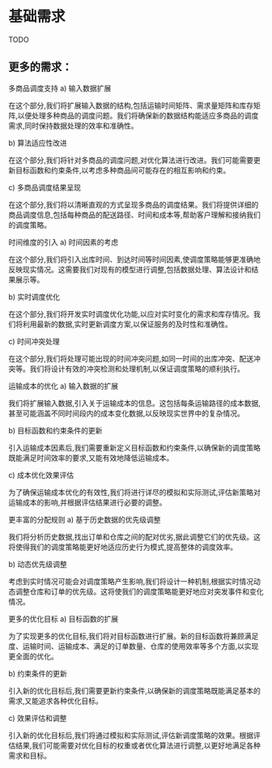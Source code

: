 # 基础需求 
TODO


## 更多的需求：
多商品调度支持
a) 输入数据扩展

在这个部分,我们将扩展输入数据的结构,包括运输时间矩阵、需求量矩阵和库存矩阵,以便处理多种商品的调度问题。我们将确保新的数据结构能适应多商品的调度需求,同时保持数据处理的效率和准确性。

b) 算法适应性改进

在这个部分,我们将针对多商品的调度问题,对优化算法进行改进。我们可能需要更新目标函数和约束条件,以考虑多种商品间可能存在的相互影响和约束。

c) 多商品调度结果呈现

在这个部分,我们将以清晰直观的方式呈现多商品的调度结果。我们将提供详细的商品调度信息,包括每种商品的配送路径、时间和成本等,帮助客户理解和接纳我们的调度策略。

时间维度的引入
a) 时间因素的考虑

在这个部分,我们将引入出库时间、到达时间等时间因素,使调度策略能够更准确地反映现实情况。这需要我们对现有的模型进行调整,包括数据处理、算法设计和结果展示等。

b) 实时调度优化

在这个部分,我们将开发实时调度优化功能,以应对实时变化的需求和库存情况。我们将利用最新的数据,实时更新调度方案,以保证服务的及时性和准确性。

c) 时间冲突处理

在这个部分,我们将处理可能出现的时间冲突问题,如同一时间的出库冲突、配送冲突等。我们将设计有效的冲突检测和处理机制,以保证调度策略的顺利执行。

运输成本的优化
a) 输入数据的扩展

我们将扩展输入数据,引入关于运输成本的信息。这包括每条运输路径的成本数据,甚至可能涵盖不同时间段内的成本变化数据,以反映现实世界中的复杂情况。

b) 目标函数和约束条件的更新

引入运输成本因素后,我们需要重新定义目标函数和约束条件,以确保新的调度策略既能满足时间效率的要求,又能有效地降低运输成本。

c) 成本优化效果评估

为了确保运输成本优化的有效性,我们将进行详尽的模拟和实际测试,评估新策略对运输成本的影响,并根据评估结果进行必要的调整。

更丰富的分配规则
a) 基于历史数据的优先级调整

我们将分析历史数据,找出订单和仓库之间的配对优劣,据此调整它们的优先级。这将使得我们的调度策略能更好地适应历史行为模式,提高整体的调度效率。

b) 动态优先级调整

考虑到实时情况可能会对调度策略产生影响,我们将设计一种机制,根据实时情况动态调整仓库和订单的优先级。这将使我们的调度策略能更好地应对突发事件和变化情况。

更多的优化目标
a) 目标函数的扩展

为了实现更多的优化目标,我们将对目标函数进行扩展。新的目标函数将兼顾满足度、运输时间、运输成本、满足的订单数量、仓库的使用效率等多个方面,以实现更全面的优化。

b) 约束条件的更新

引入新的优化目标后,我们需要更新约束条件,以确保新的调度策略既能满足基本的需求,又能追求各种优化目标。

c) 效果评估和调整

引入新的优化目标后,我们将通过模拟和实际测试,评估新调度策略的效果。根据评估结果,我们可能需要对优化目标的权重或者优化算法进行调整,以更好地满足各种需求和目标。